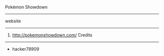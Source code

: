 Pokémon Showdown
************************************************************************
website 
************************************************************************
  1. http://pokemonshowdown.com/
Credits
************************************************************************

- hacker78909
